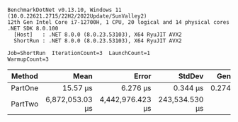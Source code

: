 ```

BenchmarkDotNet v0.13.10, Windows 11 (10.0.22621.2715/22H2/2022Update/SunValley2)
12th Gen Intel Core i7-12700H, 1 CPU, 20 logical and 14 physical cores
.NET SDK 8.0.100
  [Host]   : .NET 8.0.0 (8.0.23.53103), X64 RyuJIT AVX2
  ShortRun : .NET 8.0.0 (8.0.23.53103), X64 RyuJIT AVX2

Job=ShortRun  IterationCount=3  LaunchCount=1  
WarmupCount=3  

```
| Method  | Mean            | Error            | StdDev         | Gen0   | Allocated |
|-------- |----------------:|-----------------:|---------------:|-------:|----------:|
| PartOne |        15.57 μs |         6.276 μs |       0.344 μs | 0.2747 |   3.52 KB |
| PartTwo | 6,872,053.03 μs | 4,442,976.423 μs | 243,534.530 μs |      - |   3.91 KB |
